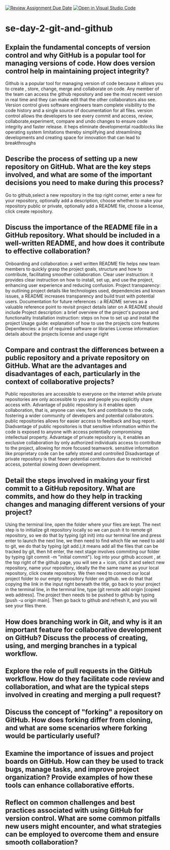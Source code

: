 [![Review Assignment Due Date](https://classroom.github.com/assets/deadline-readme-button-22041afd0340ce965d47ae6ef1cefeee28c7c493a6346c4f15d667ab976d596c.svg)](https://classroom.github.com/a/8wgCKhpZ)
[![Open in Visual Studio Code](https://classroom.github.com/assets/open-in-vscode-2e0aaae1b6195c2367325f4f02e2d04e9abb55f0b24a779b69b11b9e10269abc.svg)](https://classroom.github.com/online_ide?assignment_repo_id=18464458&assignment_repo_type=AssignmentRepo)
# se-day-2-git-and-github
## Explain the fundamental concepts of version control and why GitHub is a popular tool for managing versions of code. How does version control help in maintaining project integrity?
Github is a popular tool for managing version of code because it allows you to create , store, change, merge and collaborate on code. Any member of the team can access the github repository and see the most recent version in real time and they can make edit that the other collaborators also see.
Version control gives software engineers team complete visibility to the code history and a single source of documentation for all files. version control allows the developers to see every commit and access, review, collaborate,experiment, compare and undo changes to ensure code integrity and faster release. it heps eliminate developmental  roadblocks like operating system limitations thereby simplifying  and streamlining developments and creating space for innovation that can lead to breakthroughs

## Describe the process of setting up a new repository on GitHub. What are the key steps involved, and what are some of the important decisions you need to make during this process?
Go to github,select a new repository in the top right corner, enter a new for your repository, optionally add a description, choose whether to make your repository public or private, optionally add a README file, choose a license, click create repository.

## Discuss the importance of the README file in a GitHub repository. What should be included in a well-written README, and how does it contribute to effective collaboration?
Onboarding and collaboration: a well written README file helps new team members to quickly grasp the project goals, structure and how to contribute, facilitating smoother collaboration.
Clear user instruction: it provides clear instruction on how to install, set up, and use the project, enhancing user experience and reducing confusion.
Project transparency: by outlining project details like technologies used, dependencies and known issues, a  README increases transparency and build trust with potential users.
Documentation for future references : a README  serves as a valuable reference point to revisit project details later on
A README should include 
Project description: a brief overview of the project's purpose and functionality
Installation instruction: steps on how to set up and install the project
Usage guide: explanation of how to use the projects core features
Dependencies: a list of required software or libraries
License information: details about the projects license and usage right

## Compare and contrast the differences between a public repository and a private repository on GitHub. What are the advantages and disadvantages of each, particularly in the context of collaborative projects?
Public repositories are accessible to everyone on the internet while private repositories are only accessible to you and people you explicitly share access with.
Advantage of public repository is it enables open collaboration, that is, anyone can view, fork and contribute to the code, fostering a wider community of developers and potential collaborators. public repositories allows for easier access to feedback and bug report. Diadvantage of public repositories is that sensitive information within the code is exposed to anyone with access potentially compromising intellectual property.
Advantage of private repository is, it enables an exclusive collaboration by only authorized individuals access to contribute to the project, allowing for more focused teamwork. sensitive information like proprietary code can be safely stored and controlled
Disadvantage of private repository is that fewer potential contributors due to restricted access, potential slowing down development.

## Detail the steps involved in making your first commit to a GitHub repository. What are commits, and how do they help in tracking changes and managing different versions of your project?
Using the terminal line, open the folder where your files are kept. The next step is to initialize git repository locally so we can push it to remote git repository, so we do that by typing (git init) into our terminal line and press enter to launch the next line, we then need to find which file we need to add to git, we do that by typing (git add.),it means add all the files that can be tracked by git, then hit enter, the next stage involves commiting our folder by typing (git commit -m "initial commit"). log into your github account , at the top right of the github page, you will see a + icon, click it and select new repository, name your repository, ideally the the same name as your local repository, click create repository. We then need to connect our local project folder to our empty repository folder on github. we do that that copying the link in the input right beneath the title, go back to your project in the terminal line, in the terminal line, type (git remote add origin [copied web address]. The project then needs to be pushed to github by typing [push -u origin main]. Then go back to github and refresh it, and you will see your files there.


## How does branching work in Git, and why is it an important feature for collaborative development on GitHub? Discuss the process of creating, using, and merging branches in a typical workflow.

## Explore the role of pull requests in the GitHub workflow. How do they facilitate code review and collaboration, and what are the typical steps involved in creating and merging a pull request? 

## Discuss the concept of "forking" a repository on GitHub. How does forking differ from cloning, and what are some scenarios where forking would be particularly useful?

## Examine the importance of issues and project boards on GitHub. How can they be used to track bugs, manage tasks, and improve project organization? Provide examples of how these tools can enhance collaborative efforts.

## Reflect on common challenges and best practices associated with using GitHub for version control. What are some common pitfalls new users might encounter, and what strategies can be employed to overcome them and ensure smooth collaboration?

